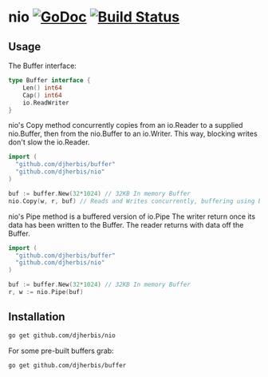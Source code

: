 nio [![GoDoc](https://godoc.org/github.com/djherbis/nio?status.svg)](https://godoc.org/github.com/djherbis/nio) [![Build Status](https://travis-ci.org/djherbis/nio.svg)](https://travis-ci.org/djherbis/nio)
==========

Usage
-----

The Buffer interface:

```go
type Buffer interface {
	Len() int64
	Cap() int64
	io.ReadWriter
}

```

nio's Copy method concurrently copies from an io.Reader to a supplied nio.Buffer, 
then from the nio.Buffer to an io.Writer. This way, blocking writes don't slow the io.Reader.

```go
import (
  "github.com/djherbis/buffer"
  "github.com/djherbis/nio"
)

buf := buffer.New(32*1024) // 32KB In memory Buffer
nio.Copy(w, r, buf) // Reads and Writes concurrently, buffering using buf.
```

nio's Pipe method is a buffered version of io.Pipe
The writer return once its data has been written to the Buffer.
The reader returns with data off the Buffer.

```go
import (
  "github.com/djherbis/buffer"
  "github.com/djherbis/nio"
)

buf := buffer.New(32*1024) // 32KB In memory Buffer
r, w := nio.Pipe(buf)
```

Installation
------------
```sh
go get github.com/djherbis/nio
```

For some pre-built buffers grab:
```sh
go get github.com/djherbis/buffer
```
